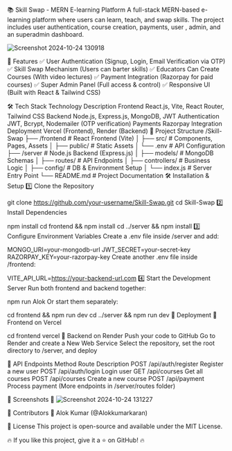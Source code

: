 📚 Skill Swap - MERN E-learning Platform
A full-stack MERN-based e-learning platform where users can learn, teach, and swap skills. 
The project includes user authentication, course creation, payments, user , admin, and an superadmin dashboard.

![Screenshot 2024-10-24 130918](https://github.com/user-attachments/assets/e2649e3e-2fac-4fae-a974-d8c2aeff8f1c)


🚀 Features
✅ User Authentication (Signup, Login, Email Verification via OTP)
✅ Skill Swap Mechanism (Users can barter skills)
✅ Educators Can Create Courses (With video lectures)
✅ Payment Integration (Razorpay for paid courses)
✅ Super Admin Panel (Full access & control)
✅ Responsive UI (Built with React & Tailwind CSS)

🛠️ Tech Stack
Technology	Description
Frontend	React.js, Vite, React Router, Tailwind CSS
Backend	Node.js, Express.js, MongoDB, JWT
Authentication	JWT, Bcrypt, Nodemailer (OTP verification)
Payments	Razorpay Integration
Deployment	Vercel (Frontend), Render (Backend)
📂 Project Structure
/Skill-Swap
├── /frontend     # React Frontend (Vite)
│   ├── src/      # Components, Pages, Assets
│   ├── public/   # Static Assets
│   └── .env      # API Configuration
├── /server       # Node.js Backend (Express.js)
│   ├── models/   # MongoDB Schemas
│   ├── routes/   # API Endpoints
│   ├── controllers/ # Business Logic
│   ├── config/   # DB & Environment Setup
│   └── index.js  # Server Entry Point
└── README.md     # Project Documentation
🛠️ Installation & Setup
1️⃣ Clone the Repository

git clone https://github.com/your-username/Skill-Swap.git
cd Skill-Swap
2️⃣ Install Dependencies

npm install
cd frontend && npm install
cd ../server && npm install
3️⃣ Configure Environment Variables
Create a .env file inside /server and add:

MONGO_URI=your-mongodb-url
JWT_SECRET=your-secret-key
RAZORPAY_KEY=your-razorpay-key
Create another .env file inside /frontend:

VITE_API_URL=https://your-backend-url.com
4️⃣ Start the Development Server
Run both frontend and backend together:

npm run Alok
Or start them separately:

cd frontend && npm run dev
cd ../server && npm run dev
🚀 Deployment
🔹 Frontend on Vercel

cd frontend
vercel
🔹 Backend on Render
Push your code to GitHub
Go to Render and create a New Web Service
Select the repository, set the root directory to /server, and deploy

📜 API Endpoints
Method	Route	Description
POST	/api/auth/register	Register a new user
POST	/api/auth/login	Login user
GET	/api/courses	Get all courses
POST	/api/courses	Create a new course
POST	/api/payment	Process payment
(More endpoints in /server/routes folder)

📸 Screenshots
📌 ![Screenshot 2024-10-24 131227](https://github.com/user-attachments/assets/9b4dd1a0-0dff-4dc8-8733-b428a20f247f)


🙌 Contributors
👤 Alok Kumar (@Alokkumarkaran)

📜 License
This project is open-source and available under the MIT License.

🔥 If you like this project, give it a ⭐ on GitHub! 🔥
